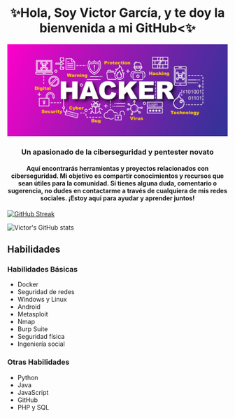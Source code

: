 <h1 align="center">✨Hola, Soy Victor García, y te doy la bienvenida a mi GitHub<✨</h1>

<p align="center">
  <img src="img3.jpg" alt="Banner">
</p>

<h3 align="center">Un apasionado de la ciberseguridad y pentester novato</h3>
<h4 align="center">Aquí encontrarás herramientas y proyectos relacionados con ciberseguridad. Mi objetivo es compartir conocimientos y recursos que sean útiles para la comunidad. Si tienes alguna duda, comentario o sugerencia, no dudes en contactarme a través de cualquiera de mis redes sociales. ¡Estoy aquí para ayudar y aprender juntos!</h4>

[![GitHub Streak](https://github-readme-streak-stats.herokuapp.com/?user=anonymous-17-03&theme=dark)](https://git.io/streak-stats)

![Victor's GitHub stats](https://github-readme-stats.vercel.app/api?username=anonymous-17-03&show_icons=true&theme=dark)

## Habilidades

### Habilidades Básicas
- Docker
- Seguridad de redes
- Windows y Linux
- Android
- Metasploit
- Nmap
- Burp Suite
- Seguridad física
- Ingeniería social

### Otras Habilidades
- Python
- Java
- JavaScript
- GitHub
- PHP y SQL

